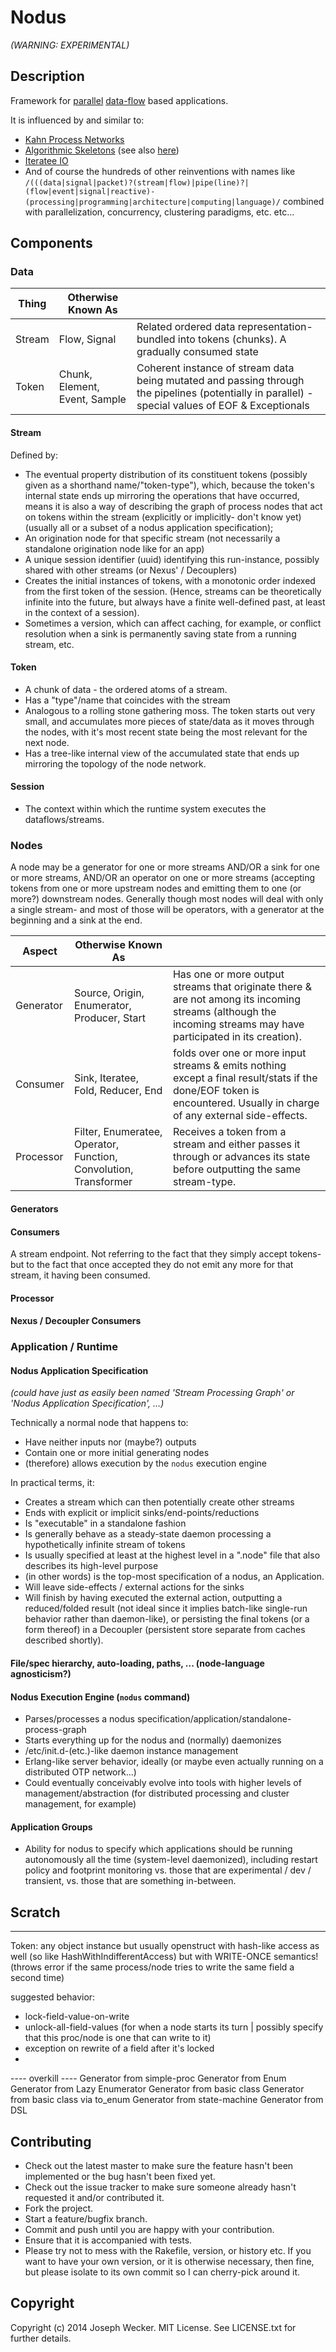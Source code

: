 Nodus
============================================================================================================================

_(WARNING: EXPERIMENTAL)_

## Description

Framework for [parallel](http://en.wikipedia.org/wiki/Parallelization)
[data-flow](http://en.wikipedia.org/wiki/Dataflow) based applications.


It is influenced by and similar to:

 * [Kahn Process Networks](http://en.wikipedia.org/wiki/Kahn_process_networks)
 * [Algorithmic Skeletons](http://en.wikipedia.org/wiki/Algorithmic_skeleton) (see also [here](https://github.com/ParaPhrase/skel))
 * [Iteratee IO](http://okmij.org/ftp/Streams.html)
 * And of course the hundreds of other reinventions with names like
   `/(((data|signal|packet)?(stream|flow)|pipe(line)?|(flow|event|signal|reactive)-(processing|programming|architecture|computing|language)/`
   combined with parallelization, concurrency, clustering paradigms, etc. etc...





Components
------------------------------------------------------------------------------------------------------------------------------

### Data #############################################

| Thing     | Otherwise Known As |                                                    |
|-----------|--------------------|----------------------------------------------------------|
| Stream    | Flow, Signal                  | Related ordered data representation- bundled into tokens (chunks). A gradually consumed state |
| Token     | Chunk, Element, Event, Sample | Coherent instance of stream data being mutated and passing through the pipelines (potentially in parallel) - special values of EOF & Exceptionals |

#### Stream

Defined by:
  * The eventual property distribution of its constituent tokens (possibly given as a shorthand name/"token-type"),
    which, because the token's internal state ends up mirroring the operations that have occurred, means it is also a
    way of describing the graph of process nodes that act on tokens within the stream (explicitly or implicitly- don't
    know yet) (usually all or a subset of a nodus application specification);
  * An origination node for that specific stream (not necessarily a standalone origination node like for an app)
  * A unique session identifier (uuid) identifying this run-instance, possibly shared with other streams (or Nexus' /
    Decouplers)
  * Creates the initial instances of tokens, with a monotonic order indexed from the first token of the session. (Hence,
    streams can be theoretically infinite into the future, but always have a finite well-defined past, at least in the
    context of a session).
  * Sometimes a version, which can affect caching, for example, or conflict resolution when a sink is permanently saving
    state from a running stream, etc.

#### Token

  * A chunk of data - the ordered atoms of a stream.
  * Has a "type"/name that coincides with the stream
  * Analogous to a rolling stone gathering moss. The token starts out very small, and accumulates more pieces of
    state/data as it moves through the nodes, with it's most recent state being the most relevant for the next node.
  * Has a tree-like internal view of the accumulated state that ends up mirroring the topology of the node network.

#### Session

  * The context within which the runtime system executes the dataflows/streams.


### Nodes ##############################################

A node may be a generator for one or more streams AND/OR a sink for one or more streams, AND/OR an operator on one or
more streams (accepting tokens from one or more upstream nodes and emitting them to one (or more?) downstream nodes.
Generally though most nodes will deal with only a single stream- and most of those will be operators, with a generator
at the beginning and a sink at the end.

| Aspect     | Otherwise Known As  |   |
|------------|---------------------|---|
| Generator  | Source, Origin, Enumerator, Producer, Start | Has one or more output streams that originate there & are not among its incoming streams (although the incoming streams may have participated in its creation). |
| Consumer   | Sink, Iteratee, Fold, Reducer, End | folds over one or more input streams & emits nothing except a final result/stats if the done/EOF token is encountered. Usually in charge of any external side-effects. |
| Processor  | Filter, Enumeratee, Operator, Function, Convolution, Transformer | Receives a token from a stream and either passes it through or advances its state before outputting the same stream-type. |

#### Generators

#### Consumers

A stream endpoint. Not referring to the fact that they simply accept tokens- but to the fact that once accepted they do
not emit any more for that stream, it having been consumed.

#### Processor



#### Nexus / Decoupler Consumers


### Application / Runtime ################################


#### Nodus Application Specification

_(could have just as easily been named 'Stream Processing Graph' or 'Nodus Application Specification', ...)_

Technically a normal node that happens to:

  * Have neither inputs nor (maybe?) outputs
  * Contain one or more initial generating nodes
  * (therefore) allows execution by the `nodus` execution engine

In practical terms, it:

  * Creates a stream which can then potentially create other streams
  * Ends with explicit or implicit sinks/end-points/reductions
  * Is "executable" in a standalone fashion
  * Is generally behave as a steady-state daemon processing a hypothetically infinite stream of tokens
  * Is usually specified at least at the highest level in a ".node" file that also describes its high-level purpose
  * (in other words) is the top-most specification of a nodus, an Application.
  * Will leave side-effects / external actions for the sinks
  * Will finish by having executed the external action, outputting a reduced/folded result (not ideal since it
    implies batch-like single-run behavior rather than daemon-like), or persisting the final tokens (or a form
    thereof) in a Decoupler (persistent store separate from caches described shortly).

#### File/spec hierarchy, auto-loading, paths, ... (node-language agnosticism?)



#### Nodus Execution Engine (`nodus` command)

  * Parses/processes a nodus specification/application/standalone-process-graph
  * Starts everything up for the nodus and (normally) daemonizes
  * /etc/init.d-(etc.)-like daemon instance management
  * Erlang-like server behavior, ideally (or maybe even actually running on a distributed OTP network...)
  * Could eventually conceivably evolve into tools with higher levels of management/abstraction (for distributed
    processing and cluster management, for example)

#### Application Groups

  * Ability for nodus to specify which applications should be running autonomously all the time (system-level
    daemonized), including restart policy and footprint monitoring vs. those that are experimental / dev / transient,
    vs. those that are something in-between.





Scratch
--------------------------------------------------------------------------------------------------

---

Token: any object instance but usually openstruct with hash-like access as well (so like HashWithIndifferentAccess) but with
WRITE-ONCE semantics! (throws error if the same process/node tries to write the same field a second time)

suggested behavior:
  - lock-field-value-on-write
  - unlock-all-field-values (for when a node starts its turn | possibly specify that this proc/node is one that can write to it)
  - exception on rewrite of a field after it's locked
  -



---- overkill ----
Generator from simple-proc
Generator from Enum
Generator from Lazy Enumerator
Generator from basic class
Generator from basic class via to_enum
Generator from state-machine
Generator from DSL

Contributing
-------------------------------------------------------------------------------------------------

* Check out the latest master to make sure the feature hasn't been implemented or the bug hasn't been fixed yet.
* Check out the issue tracker to make sure someone already hasn't requested it and/or contributed it.
* Fork the project.
* Start a feature/bugfix branch.
* Commit and push until you are happy with your contribution.
* Ensure that it is accompanied with tests.
* Please try not to mess with the Rakefile, version, or history etc. If you want to have your own version, or it is
  otherwise necessary, then fine, but please isolate to its own commit so I can cherry-pick around it.



Copyright
-------------------------------------------------------------------------------------------------

Copyright (c) 2014 Joseph Wecker. MIT License. See LICENSE.txt for further details.
